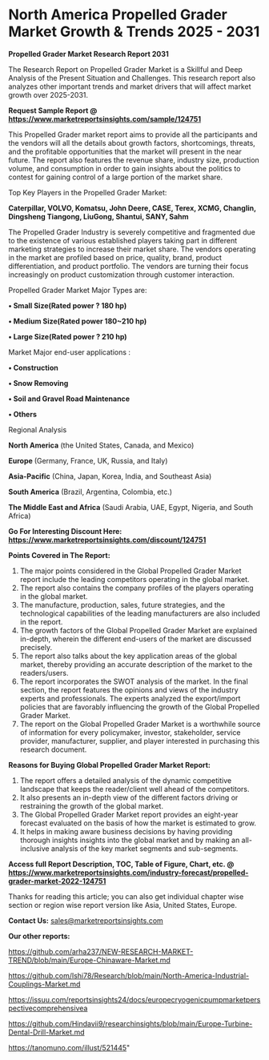 # North America Propelled Grader Market Growth & Trends 2025 - 2031

<strong>Propelled Grader Market Research Report 2031</strong>

The Research Report on Propelled Grader Market is a Skillful and Deep Analysis of the Present Situation and Challenges. This research report also analyzes other important trends and market drivers that will affect market growth over 2025-2031.

<strong>Request Sample Report @ <a href=https://www.marketreportsinsights.com/sample/124751>https://www.marketreportsinsights.com/sample/124751</a></strong>

This Propelled Grader market report aims to provide all the participants and the vendors will all the details about growth factors, shortcomings, threats, and the profitable opportunities that the market will present in the near future. The report also features the revenue share, industry size, production volume, and consumption in order to gain insights about the politics to contest for gaining control of a large portion of the market share.

Top Key Players in the Propelled Grader Market:

<strong>Caterpillar, VOLVO, Komatsu, John Deere, CASE, Terex, XCMG, Changlin, Dingsheng Tiangong, LiuGong, Shantui, SANY, Sahm</strong>

The Propelled Grader Industry is severely competitive and fragmented due to the existence of various established players taking part in different marketing strategies to increase their market share. The vendors operating in the market are profiled based on price, quality, brand, product differentiation, and product portfolio. The vendors are turning their focus increasingly on product customization through customer interaction.

Propelled Grader Market Major Types are:

<strong>• Small Size(Rated power ? 180 hp)

• Medium Size(Rated power 180~210 hp)

• Large Size(Rated power ? 210 hp)</strong>

Market Major end-user applications :

<strong>• Construction

• Snow Removing

• Soil and Gravel Road Maintenance

• Others</strong>

Regional Analysis

</u><strong><b>North America</b></strong> (the United States, Canada, and Mexico)

<strong><b>Europe </b></strong>(Germany, France, UK, Russia, and Italy)

<strong><b>Asia-Pacific</b></strong> (China, Japan, Korea, India, and Southeast Asia)

<strong><b>South America</b></strong> (Brazil, Argentina, Colombia, etc.)

<strong><b>The Middle East and Africa</b></strong> (Saudi Arabia, UAE, Egypt, Nigeria, and South Africa)

<strong>Go For Interesting Discount Here: <a href=https://www.marketreportsinsights.com/discount/124751>https://www.marketreportsinsights.com/discount/124751</a></strong>

<strong>Points Covered in The Report:</strong>
<ol>
  <li>The major points considered in the Global Propelled Grader Market report include the leading competitors operating in the global market.</li>
  <li>The report also contains the company profiles of the players operating in the global market.</li>
  <li>The manufacture, production, sales, future strategies, and the technological capabilities of the leading manufacturers are also included in the report.</li>
  <li>The growth factors of the Global Propelled Grader Market are explained in-depth, wherein the different end-users of the market are discussed precisely.</li>
  <li>The report also talks about the key application areas of the global market, thereby providing an accurate description of the market to the readers/users.</li>
  <li>The report incorporates the SWOT analysis of the market. In the final section, the report features the opinions and views of the industry experts and professionals. The experts analyzed the export/import policies that are favorably influencing the growth of the Global Propelled Grader Market.</li>
  <li>The report on the Global Propelled Grader Market is a worthwhile source of information for every policymaker, investor, stakeholder, service provider, manufacturer, supplier, and player interested in purchasing this research document.</li>
</ol>
<strong>Reasons for Buying Global Propelled Grader Market Report:</strong>

<ol>
  <li>The report offers a detailed analysis of the dynamic competitive landscape that keeps the reader/client well ahead of the competitors.</li>
  <li>It also presents an in-depth view of the different factors driving or restraining the growth of the global market.</li>
  <li>The Global Propelled Grader Market report provides an eight-year forecast evaluated on the basis of how the market is estimated to grow.</li>
  <li>It helps in making aware business decisions by having providing thorough insights insights into the global market and by making an all-inclusive analysis of the key market segments and sub-segments.</li>
</ol>
<strong>Access full Report Description, TOC, Table of Figure, Chart, etc. @ <a href=https://www.marketreportsinsights.com/industry-forecast/propelled-grader-market-2022-124751>https://www.marketreportsinsights.com/industry-forecast/propelled-grader-market-2022-124751</a></strong>


Thanks for reading this article; you can also get individual chapter wise section or region wise report version like Asia, United States, Europe.

<strong>Contact Us:</strong>
sales@marketreportsinsights.com

<strong>Our other reports:</strong>

<a href=https://github.com/arha237/NEW-RESEARCH-MARKET-TREND/blob/main/Europe-Chinaware-Market.md>https://github.com/arha237/NEW-RESEARCH-MARKET-TREND/blob/main/Europe-Chinaware-Market.md</a>

<a href=https://github.com/Ishi78/Research/blob/main/North-America-Industrial-Couplings-Market.md>https://github.com/Ishi78/Research/blob/main/North-America-Industrial-Couplings-Market.md</a>

<a href=https://issuu.com/reportsinsights24/docs/europecryogenicpumpmarketperspectivecomprehensivea>https://issuu.com/reportsinsights24/docs/europecryogenicpumpmarketperspectivecomprehensivea</a>

<a href=https://github.com/Hindavii9/researchinsights/blob/main/Europe-Turbine-Dental-Drill-Market.md>https://github.com/Hindavii9/researchinsights/blob/main/Europe-Turbine-Dental-Drill-Market.md</a>

<a href=https://tanomuno.com/illust/521445>https://tanomuno.com/illust/521445</a>"
